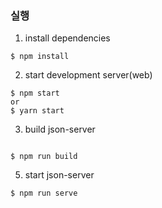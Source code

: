 ### 실행

1. install dependencies

```
$ npm install
```
2. start development server(web)

```
$ npm start
or
$ yarn start

```


3. build json-server

```

$ npm run build

```


5. start json-server

```
$ npm run serve

```
